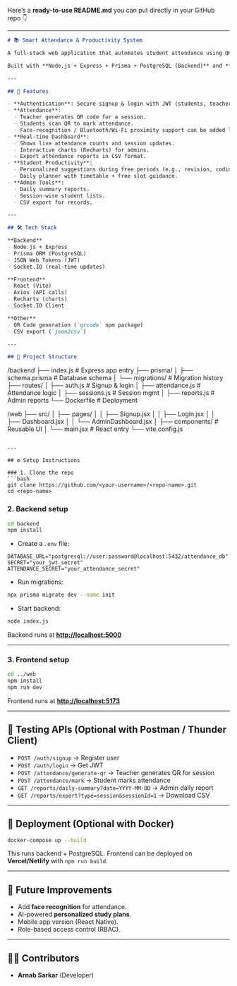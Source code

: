 Here’s a **ready-to-use README.md** you can put directly in your GitHub repo 👇

---

```markdown
# 📚 Smart Attendance & Productivity System

A full-stack web application that automates student attendance using QR code scanning, provides real-time tracking for teachers/admins, and suggests personalized activities for students during free periods.  

Built with **Node.js + Express + Prisma + PostgreSQL (Backend)** and **React + Vite (Frontend)**.

---

## 🚀 Features

- **Authentication**: Secure signup & login with JWT (students, teachers, admins).
- **Attendance**: 
  - Teacher generates QR code for a session.
  - Students scan QR to mark attendance.
  - Face-recognition / Bluetooth/Wi-Fi proximity support can be added later.
- **Real-time Dashboard**:
  - Shows live attendance counts and session updates.
  - Interactive charts (Recharts) for admins.
  - Export attendance reports in CSV format.
- **Student Productivity**:
  - Personalized suggestions during free periods (e.g., revision, coding, career prep).
  - Daily planner with timetable + free slot guidance.
- **Admin Tools**:
  - Daily summary reports.
  - Session-wise student lists.
  - CSV export for records.

---

## 🛠️ Tech Stack

**Backend**
- Node.js + Express  
- Prisma ORM (PostgreSQL)  
- JSON Web Tokens (JWT)  
- Socket.IO (real-time updates)  

**Frontend**
- React (Vite)  
- Axios (API calls)  
- Recharts (charts)  
- Socket.IO Client  

**Other**
- QR Code generation (`qrcode` npm package)  
- CSV export (`json2csv`)  

---

## 📂 Project Structure

```

/backend
├── index.js              # Express app entry
├── prisma/
│   ├── schema.prisma     # Database schema
│   └── migrations/       # Migration history
├── routes/
│   ├── auth.js           # Signup & login
│   ├── attendance.js     # Attendance logic
│   ├── sessions.js       # Session mgmt
│   ├── reports.js        # Admin reports
└── Dockerfile            # Deployment

/web
├── src/
│   ├── pages/
│   │   ├── Signup.jsx
│   │   ├── Login.jsx
│   │   ├── Dashboard.jsx
│   │   └── AdminDashboard.jsx
│   ├── components/       # Reusable UI
│   └── main.jsx          # React entry
└── vite.config.js

````

---

## ⚙️ Setup Instructions

### 1. Clone the repo
```bash
git clone https://github.com/<your-username>/<repo-name>.git
cd <repo-name>
````

### 2. Backend setup

```bash
cd backend
npm install
```

* Create a `.env` file:

```env
DATABASE_URL="postgresql://user:password@localhost:5432/attendance_db"
SECRET="your_jwt_secret"
ATTENDANCE_SECRET="your_attendance_secret"
```

* Run migrations:

```bash
npx prisma migrate dev --name init
```

* Start backend:

```bash
node index.js
```

Backend runs at **[http://localhost:5000](http://localhost:5000)**

---

### 3. Frontend setup

```bash
cd ../web
npm install
npm run dev
```

Frontend runs at **[http://localhost:5173](http://localhost:5173)**

---

## 🔑 Testing APIs (Optional with Postman / Thunder Client)

* `POST /auth/signup` → Register user
* `POST /auth/login` → Get JWT
* `POST /attendance/generate-qr` → Teacher generates QR for session
* `POST /attendance/mark` → Student marks attendance
* `GET /reports/daily-summary?date=YYYY-MM-DD` → Admin daily report
* `GET /reports/export?type=session&sessionId=1` → Download CSV

---

## 🐳 Deployment (Optional with Docker)

```bash
docker-compose up --build
```

This runs backend + PostgreSQL. Frontend can be deployed on **Vercel/Netlify** with `npm run build`.

---

## 📌 Future Improvements

* Add **face recognition** for attendance.
* AI-powered **personalized study plans**.
* Mobile app version (React Native).
* Role-based access control (RBAC).

---

## 👨‍💻 Contributors

* **Arnab Sarkar** (Developer)

```
